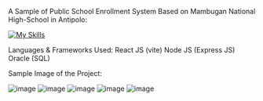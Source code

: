 A Sample of Public School Enrollment System Based on Mambugan National High-School in Antipolo:

[![My Skills](https://skillicons.dev/icons?i=js,vite,react,nodejs)](https://skillicons.dev)

Languages & Frameworks Used:
React JS (vite)
Node JS (Express JS)
Oracle (SQL)

Sample Image of the Project:

![image](https://github.com/user-attachments/assets/ba253fd0-a6e9-4fee-b081-474066b32b80)
![image](https://github.com/user-attachments/assets/a1013e88-bb97-43fb-a0cc-ff8f3e664c20)
![image](https://github.com/user-attachments/assets/c66a1821-7c62-46db-a47d-c8099caf7ae7)
![image](https://github.com/user-attachments/assets/ee6bb350-a56c-4112-b30c-746f182c28c0)
![image](https://github.com/user-attachments/assets/9a949abf-70f7-4b4f-ab7e-57a3a0527b2c)
